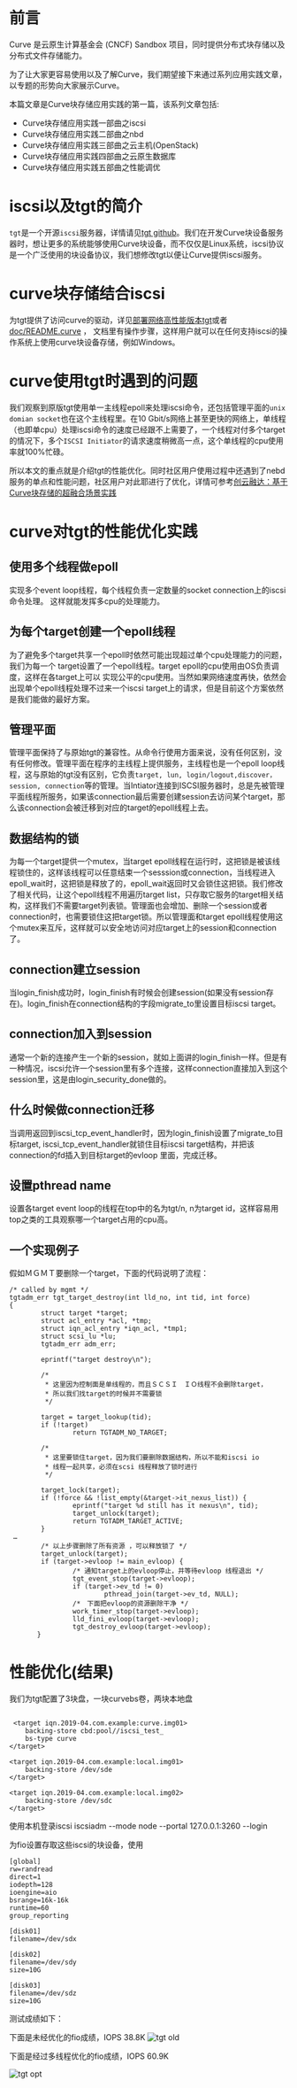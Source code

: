 # 前言
Curve 是云原生计算基金会 (CNCF) Sandbox 项目，同时提供分布式块存储以及分布式文件存储能力。

为了让大家更容易使用以及了解Curve，我们期望接下来通过系列应用实践文章，以专题的形势向大家展示Curve。

本篇文章是Curve块存储应用实践的第一篇，该系列文章包括:

- Curve块存储应用实践一部曲之iscsi
- Curve块存储应用实践二部曲之nbd
- Curve块存储应用实践三部曲之云主机(OpenStack)
- Curve块存储应用实践四部曲之云原生数据库
- Curve块存储应用实践五部曲之性能调优



# iscsi以及tgt的简介

`tgt`是一个开源`iscsi`服务器，详情请见[tgt github](https://github.com/fujita/tgt)。我们在开发Curve块设备服务器时，想让更多的系统能够使用Curve块设备，而不仅仅是Linux系统，iscsi协议是一个广泛使用的块设备协议，我们想修改tgt以便让Curve提供iscsi服务。

# curve块存储结合iscsi

为tgt提供了访问curve的驱动，详见[部署网络高性能版本tgt](https://github.com/opencurve/curveadm/wiki/curve-tgt-deployment#%E7%AC%AC-4-%E6%AD%A5%E5%90%AF%E5%8A%A8-tgtd-%E5%AE%88%E6%8A%A4%E8%BF%9B%E7%A8%8B)或者
[doc/README.curve](https://github.com/opencurve/curve-tgt/tree/master/doc)
， 文档里有操作步骤，这样用户就可以在任何支持iscsi的操作系统上使用curve块设备存储，例如Windows。
# curve使用tgt时遇到的问题

我们观察到原版tgt使用单一主线程epoll来处理iscsi命令，还包括管理平面的`unix domian socket`也在这个主线程里。在10 Gbit/s网络上甚至更快的网络上，单线程（也即单cpu）处理iscsi命令的速度已经跟不上需要了，一个线程对付多个target的情况下，多个`ISCSI Initiator`的请求速度稍微高一点，这个单线程的cpu使用率就100%忙碌。

所以本文的重点就是介绍tgt的性能优化。同时社区用户使用过程中还遇到了nebd服务的单点和性能问题，社区用户对此耶进行了优化，详情可参考[创云融达：基于Curve块存储的超融合场景实践](https://github.com/ilixiaocui/curve-meetup-slides/blob/4cc2f0657c7fd74b27097751e018b478c13d64fd/PrePaper/2022/1117-%E5%88%9B%E4%BA%91%E8%9E%8D%E8%BE%BE%EF%BC%9A%E5%9F%BA%E4%BA%8ECurve%E5%9D%97%E5%AD%98%E5%82%A8%E7%9A%84%E8%B6%85%E8%9E%8D%E5%90%88%E5%9C%BA%E6%99%AF%E5%AE%9E%E8%B7%B5.md)

# curve对tgt的性能优化实践

## 使用多个线程做epoll

实现多个event loop线程，每个线程负责一定数量的socket connection上的iscsi命令处理。 这样就能发挥多cpu的处理能力。

## 为每个target创建一个epoll线程

为了避免多个target共享一个epoll时依然可能出现超过单个cpu处理能力的问题，我们为每一个 target设置了一个epoll线程。target epoll的cpu使用由OS负责调度，这样在各target上可以 实现公平的cpu使用。当然如果网络速度再快，依然会出现单个epoll线程处理不过来一个iscsi target上的请求，但是目前这个方案依然是我们能做的最好方案。

## 管理平面

管理平面保持了与原始tgt的兼容性。从命令行使用方面来说，没有任何区别，没有任何修改。管理平面在程序的主线程上提供服务，主线程也是一个epoll loop线程，这与原始的tgt没有区别，它负责`target, lun, login/logout,discover，session, connection`等的管理。当Intiator连接到ISCSI服务器时，总是先被管理平面线程所服务，如果该connection最后需要创建session去访问某个target，那么该connection会被迁移到对应的target的epoll线程上去。

## 数据结构的锁

为每一个target提供一个mutex，当target epoll线程在运行时，这把锁是被该线程锁住的，这样该线程可以任意结束一个sesssion或connection，当线程进入epoll_wait时，这把锁是释放了的，epoll_wait返回时又会锁住这把锁。我们修改了相关代码，让这个epoll线程不用遍历target list，只存取它服务的target相关结构，这样我们不需要target列表锁。管理面也会增加、删除一个session或者connection时，也需要锁住这把target锁。所以管理面和target epoll线程使用这个mutex来互斥，这样就可以安全地访问对应target上的session和connection了。

## connection建立session

当login_finish成功时，login_finish有时候会创建session(如果没有session存在)。login_finish在connection结构的字段migrate_to里设置目标iscsi target。

## connection加入到session

通常一个新的连接产生一个新的session，就如上面讲的login_finish一样。但是有一种情况，iscsi允许一个session里有多个连接，这样connection直接加入到这个session里，这是由login_security_done做的。

## 什么时候做connection迁移

当调用返回到iscsi_tcp_event_handler时，因为login_finish设置了migrate_to目标target, iscsi_tcp_event_handler就锁住目标iscsi target结构，并把该connection的fd插入到目标target的evloop 里面，完成迁移。

## 设置pthread name

设置各target event loop的线程在top中的名为tgt/n, n为target id，这样容易用top之类的工具观察哪一个target占用的cpu高。

## 一个实现例子

假如ＭＧＭＴ要删除一个target，下面的代码说明了流程：

```
/* called by mgmt */
tgtadm_err tgt_target_destroy(int lld_no, int tid, int force)
{
        struct target *target;
        struct acl_entry *acl, *tmp;
        struct iqn_acl_entry *iqn_acl, *tmp1;
        struct scsi_lu *lu;
        tgtadm_err adm_err;

        eprintf("target destroy\n");

        /*
         * 这里因为控制面是单线程的，而且ＳＣＳＩ　ＩＯ线程不会删除target，
         * 所以我们找target的时候并不需要锁
         */

        target = target_lookup(tid);                                  
        if (!target)                                            
                return TGTADM_NO_TARGET;

        /*
         * 这里要锁住target，因为我们要删除数据结构，所以不能和iscsi io
         * 线程一起共享，必须在scsi 线程释放了锁时进行
         */

        target_lock(target);                                            
        if (!force && !list_empty(&target->it_nexus_list)) {
                eprintf("target %d still has it nexus\n", tid);
                target_unlock(target);                 
                return TGTADM_TARGET_ACTIVE;
        }        
 …
        /* 以上步骤删除了所有资源 ，可以释放锁了 */
        target_unlock(target);                                               
        if (target->evloop != main_evloop) {
                /* 通知target上的evloop停止，并等待evloop 线程退出 */
                tgt_event_stop(target->evloop);                         
                if (target->ev_td != 0)                                 
                        pthread_join(target->ev_td, NULL);
                /*　下面把evloop的资源删除干净 */
                work_timer_stop(target->evloop);                      
                lld_fini_evloop(target->evloop);
                tgt_destroy_evloop(target->evloop);
       }
```


# 性能优化(结果)

我们为tgt配置了3块盘，一块curvebs卷，两块本地盘

```

 <target iqn.2019-04.com.example:curve.img01>
    backing-store cbd:pool//iscsi_test_
    bs-type curve
</target>

<target iqn.2019-04.com.example:local.img01>
    backing-store /dev/sde
</target>

<target iqn.2019-04.com.example:local.img02>
    backing-store /dev/sdc
</target>
```

使用本机登录iscsi
iscsiadm --mode node --portal 127.0.0.1:3260 --login

为fio设置存取这些iscsi的块设备，使用


```
[global]
rw=randread
direct=1
iodepth=128
ioengine=aio
bsrange=16k-16k
runtime=60
group_reporting

[disk01]
filename=/dev/sdx

[disk02]
filename=/dev/sdy
size=10G

[disk03]
filename=/dev/sdz
size=10G
```

测试成绩如下：

下面是未经优化的fio成绩，IOPS 38.8K
![tgt old](./image/tgt_old.png)

下面是经过多线程优化的fio成绩，IOPS 60.9K

![tgt opt](./image/tgt_opt.png)





